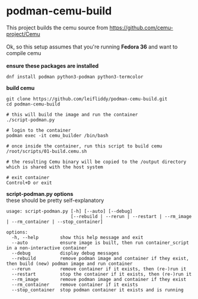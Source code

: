 # podman-cemu-build
This project builds the cemu source from https://github.com/cemu-project/Cemu   
\
Ok, so this setup assumes that you're running **Fedora 36** and want to compile cemu   
\
**ensure these packages are installed**
```
dnf install podman python3-podman python3-termcolor   
```

**build cemu**
```
git clone https://github.com/leifliddy/podman-cemu-build.git
cd podman-cemu-build  

# this will build the image and run the container   
./script-podman.py

# login to the container 
podman exec -it cemu_builder /bin/bash

# once inside the container, run this script to build cemu
/root/scripts/01-build.cemu.sh

# the resulting Cemu binary will be copied to the /output directory which is shared with the host system

# exit container
Control+D or exit
```

**script-podman.py options**  
these should be pretty self-explanatory
```
usage: script-podman.py [-h] [--auto] [--debug]
                        [--rebuild | --rerun | --restart | --rm_image | --rm_container | --stop_container]

options:
  -h, --help        show this help message and exit
  --auto            ensure image is built, then run container_script in a non-interactive container
  --debug           display debug messages
  --rebuild         remove podman image and container if they exist, then build (new) podman image and run container
  --rerun           remove container if it exists, then (re-)run it
  --restart         stop the container if it exists, then (re-)run it
  --rm_image        remove podman image and container if they exist
  --rm_container    remove container if it exists
  --stop_container  stop podman container it exists and is running
```
